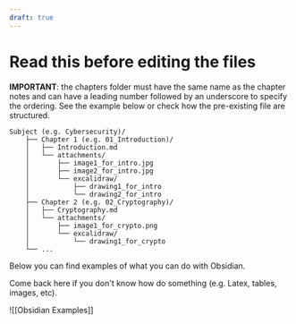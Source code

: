 ```yaml
---
draft: true
---
```

# Read this before editing the files

**IMPORTANT**: the chapters folder must have the same name as the chapter notes and can have a leading number followed by an underscore
to specify the ordering. See the example below or check how the pre-existing file are structured.

```
Subject (e.g. Cybersecurity)/
    ├── Chapter 1 (e.g. 01_Introduction)/
    │   ├── Introduction.md
    │   └── attachments/
    │       ├── image1_for_intro.jpg
    │       ├── image2_for_intro.jpg
    │       └── excalidraw/
    │           ├── drawing1_for_intro
    │           └── drawing2_for_intro
    ├── Chapter 2 (e.g. 02_Cryptography)/
    │   ├── Cryptography.md
    │   └── attachments/
    │       ├── image1_for_crypto.png
    │       └── excalidraw/
    │           └── drawing1_for_crypto
    └── ...
```

Below you can find examples of what you can do with Obsidian. 

Come back here if you don't know how do something (e.g. Latex, tables, images, etc).

![[Obsidian Examples]]